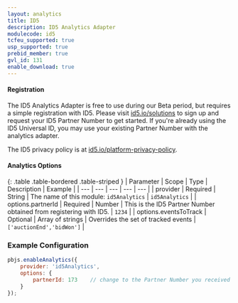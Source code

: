 ```yaml
---
layout: analytics
title: ID5
description: ID5 Analytics Adapter
modulecode: id5
tcfeu_supported: true
usp_supported: true
prebid_member: true
gvl_id: 131
enable_download: true
---
```


#### Registration

The ID5 Analytics Adapter is free to use during our Beta period, but requires a simple registration with ID5. Please visit [id5.io/solutions](https://id5.io/solutions#publishers) to sign up and request your ID5 Partner Number to get started. If you're already using the ID5 Universal ID, you may use your existing Partner Number with the analytics adapter.

The ID5 privacy policy is at [id5.io/platform-privacy-policy](https://id5.io/platform-privacy-policy).

#### Analytics Options

{: .table .table-bordered .table-striped }
| Parameter | Scope | Type | Description | Example |
| --- | --- | --- | --- | --- |
| provider | Required | String | The name of this module: `id5Analytics` | `id5Analytics` |
| options.partnerId | Required | Number | This is the ID5 Partner Number obtained from registering with ID5. | `1234` |
| options.eventsToTrack | Optional | Array of strings | Overrides the set of tracked events | `['auctionEnd','bidWon']` |

### Example Configuration

```javascript
pbjs.enableAnalytics({
    provider: 'id5Analytics',
    options: {
        partnerId: 173    // change to the Partner Number you received from ID5
    }
});
```
